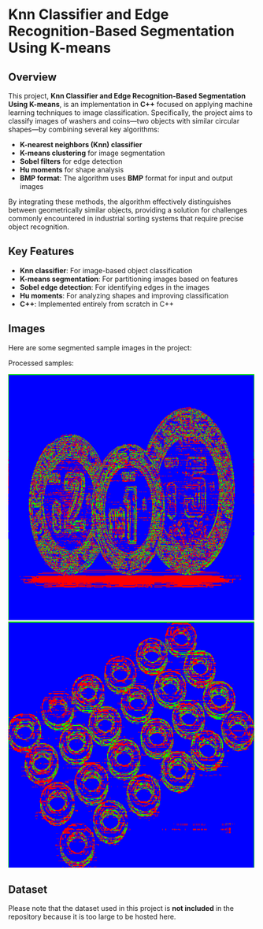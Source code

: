 # Knn Classifier and Edge Recognition-Based Segmentation Using K-means

## Overview

This project, **Knn Classifier and Edge Recognition-Based Segmentation Using K-means**, is an implementation in **C++** focused on applying machine learning techniques to image classification. Specifically, the project aims to classify images of washers and coins—two objects with similar circular shapes—by combining several key algorithms:

- **K-nearest neighbors (Knn) classifier**
- **K-means clustering** for image segmentation
- **Sobel filters** for edge detection
- **Hu moments** for shape analysis
- **BMP format**: The algorithm uses **BMP** format for input and output images


By integrating these methods, the algorithm effectively distinguishes between geometrically similar objects, providing a solution for challenges commonly encountered in industrial sorting systems that require precise object recognition.


## Key Features

- **Knn classifier**: For image-based object classification
- **K-means segmentation**: For partitioning images based on features
- **Sobel edge detection**: For identifying edges in the images
- **Hu moments**: For analyzing shapes and improving classification
- **C++**: Implemented entirely from scratch in C++

## Images

Here are some segmented sample images in the project:

Processed samples:



![Processed Sample 1](img/salida7.png)                       
![Processed Sample 2](img/salida_p2.png)




## Dataset

Please note that the dataset used in this project is **not included** in the repository because it is too large to be hosted here. 
